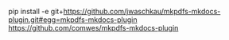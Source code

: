 pip install -e git+https://github.com/jwaschkau/mkpdfs-mkdocs-plugin.git#egg=mkpdfs-mkdocs-plugin
https://github.com/comwes/mkpdfs-mkdocs-plugin